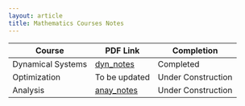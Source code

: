 ```yaml
---
layout: article
title: Mathematics Courses Notes
---
```



| Course            | PDF Link | Completion         |
|-------------------|----------|--------------------|
| Dynamical Systems | [dyn_notes](https://liuzhizhou.github.io/pdfs/Basic%20concepts%20with%20proofs%20in%20DS.pdf)  | Completed          |
| Optimization      | To be updated | Under Construction |
| Analysis          | [anay_notes](http://liuzhizhou.github.io/pdfs/analysis_notes.pdf) | Under Construction |

